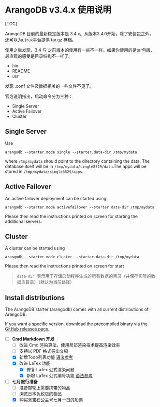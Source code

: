 # ArangoDB v3.4.x 使用说明

[TOC]

ArangoDB 目前的最新稳定版本是 3.4.x。从版本3.4.0开始，除了安装包之外，还可以为`Linux`平台提供 tar.gz 存档。

使用之后发现，3.4 与 之前版本的使用有一些不一样。如果你使用的是tar包版，最直观的感受是目录结构不一样了。

* bin
* README
* usr

发现 .conf 文件及数据相关的一些文件不见了。

官方说明指出，启动命令分为三种：

* Single Server
* Active Failover
* Cluster


Single Server 
-------------
 
Use
 
    arangodb --starter.mode single --starter.data-dir /tmp/mydata
 
where `/tmp/mydata` should point to the directory containing the data. The database itself will be in `/tmp/mydata/single8529/data`.The apps will be stored in `/tmp/mydata/single8529/apps`.
 
Active Failover
---------------
 
An active failover deployment can be started using
 
    arangodb --starter.mode activefailover --starter.data-dir /tmp/mydata
 
Please then read the instructions printed on screen for starting the additional servers.
 
Cluster
-------
 
A cluster can be started using                                                                                                                            
 
    arangodb --starter.mode cluster --starter.data-dir /tmp/mydata
 
Please then read the instructions printed on screen for start


> `data-dir`&nbsp;&nbsp;表示用于存储启动程序生成的所有数据的目录（并保存实际的数据库目录）（默认为当前路径）

## Install distributions
The ArangoDB starter (arangodb) comes with all current distributions of ArangoDB.

If you want a specific version, download the precompiled binary via the [GitHub releases page](https://github.com/arangodb-helper/arangodb/releases).

- [ ] **Cmd Markdown 开发**
    - [ ] 改进 Cmd 渲染算法，使用局部渲染技术提高渲染效率
    - [ ] 支持以 PDF 格式导出文稿
    - [x] 新增Todo列表功能 [语法参考](https://github.com/blog/1375-task-lists-in-gfm-issues-pulls-comments)
    - [x] 改进 LaTex 功能
        - [x] 修复 LaTex 公式渲染问题
        - [x] 新增 LaTex 公式编号功能 [语法参考](http://docs.mathjax.org/en/latest/tex.html#tex-eq-numbers)
- [ ] **七月旅行准备**
    - [ ] 准备邮轮上需要携带的物品
    - [ ] 浏览日本免税店的物品
    - [x] 购买蓝宝石公主号七月一日的船票
